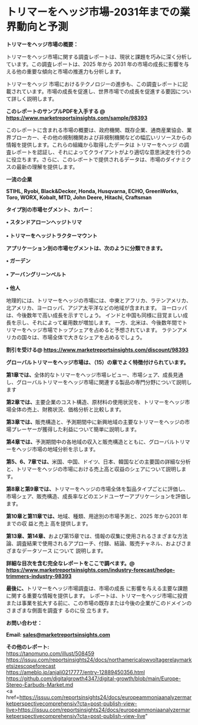 # トリマーをヘッジ市場-2031年までの業界動向と予測

<strong><b>トリマーをヘッジ市場の概要：</b></strong>

トリマーをヘッジ市場に関する調査レポートは、現状と課題を巧みに深く分析しています。この調査レポートは、2025 年から 2031 年の市場の成長に影響を与える他の重要な傾向と市場の推進力も分析します。

トリマーをヘッジ 市場におけるテクノロジーの進歩も、この調査レポートに記載されています。市場の成長を促進し、世界市場での成長を促進する要因について詳しく説明します。

<strong>このレポートのサンプルPDFを入手する @ <a href=https://www.marketreportsinsights.com/sample/98393>https://www.marketreportsinsights.com/sample/98393</a></strong>

このレポートに含まれる市場の概要は、政府機関、既存企業、通商産業協会、業界ブローカー、その他の規制機関および非規制機関などの幅広いリソースからの情報を提供します。これらの組織から取得したデータは トリマーをヘッジ の調査レポートを認証し、それによってクライアントがより適切な意思決定を行うのに役立ちます。さらに、このレポートで提供されるデータは、市場のダイナミクスの最新の理解を提供します。

<strong>一流の企業</strong>

<strong><b>STIHL, Ryobi, Black&Decker, Honda, Husqvarna, ECHO, GreenWorks, Toro, WORX, Kobalt, MTD, John Deere, Hitachi, Craftsman</b></strong>

<strong><b>タイプ別の市場セグメント、カバー：</b></strong>

<strong>• スタンドアローンヘッジトリマ<br><br>• トリマーをヘッジトラクターマウント</strong>

<strong><b>アプリケーション別の市場セグメントは、次のように分類できます。</b></strong>

<strong>• ガーデン<br><br>• アーバングリーンベルト<br><br>• 他人</strong>

 地理的には、トリマーをヘッジの市場には、中東とアフリカ、ラテンアメリカ、北アメリカ、ヨーロッパ、アジア太平洋などの地域が含まれます。 ヨーロッパは、今後数年で高い成長を示すでしょう。 インドと中国も同様に目覚ましい成長を示し、それによって雇用数が増加します。 一方、北米は、今後数年間でトリマーをヘッジ市場でトップシェアを占めると予想されています。 ラテンアメリカの国々は、市場全体で大きなシェアを占めるでしょう。

<strong>割引を受ける@ <a href=https://www.marketreportsinsights.com/discount/98393>https://www.marketreportsinsights.com/discount/98393</a></strong>

<strong><b>グローバルトリマーをヘッジ市場は、（15）の章でよく特徴付けられています。</b></strong>

<strong><b>第</b></strong><strong><b>1章では、</b></strong>全体的なトリマーをヘッジ市場レビュー、市場シェア、成長見通し、グローバルトリマーをヘッジ市場に関連する製品の専門分野について説明します

<strong><b>第2章では、</b></strong>主要企業のコスト構造、原材料の使用状況を、トリマーをヘッジ市場全体の売上、財務状況、価格分析と比較します。

<strong><b>第3章では、</b></strong>販売構造と、予測期間中に新興地域の主要なトリマーをヘッジの市場プレーヤーが獲得した利益について簡単に説明します。

<strong><b>第4章では、</b></strong>予測期間中の各地域の収入と販売構造とともに、グローバルトリマーをヘッジ市場の地域分析を示します。

<strong><b>第5、6、7章では、</b></strong>米国、中国、ドイツ、日本、韓国などの主要国の詳細な分析と、トリマーをヘッジの市場における売上高と収益のシェアについて説明します。

<strong><b>第8章と第9章では、</b></strong>トリマーをヘッジの市場全体を製品タイプごとに評価し、市場シェア、販売構造、成長率などのエンドユーザーアプリケーションを評価します。

<strong><b>第10章と第11章では、</b></strong>地域、種類、用途別の市場予測と、2025 年から2031 年までの収 益と売上 高を提供します。

<strong><b>第13章、第14章、</b></strong>および第15章では、情報の収集に使用されるさまざまな方法論、調査結果で使用されるアプローチ、付録、結論、販売チャネル、およびさまざまなデータソース について 説明します。

<strong>詳細な目次を含む完全なレポートをここで調べます。@ <a href=https://www.marketreportsinsights.com/industry-forecast/hedge-trimmers-industry-98393>https://www.marketreportsinsights.com/industry-forecast/hedge-trimmers-industry-98393</a></strong>

<strong><b>最後に、</b></strong>トリマーをヘッジ市場調査は、市場の成長 に影響を</a>与える主要な課題に関する重要な情報を提供します。 レポートは、トリマーをヘッジ市場に投資または事業を拡大する前に、この市場の既存または今後の企業がこのドメインのさまざまな側面を調査す るのに役 立ちます。

<strong><b>お問い合わせ：</b></strong>

<strong>Email: </strong><a href=mailto:sales@marketreportsinsights.com><strong>sales@marketreportsinsights.com</strong></a>

<strong>その他のレポート:</strong>
<br>
<a href=https://tanomuno.com/illust/508459>https://tanomuno.com/illust/508459</a>
<br>
<a href=https://issuu.com/reportsinsights24/docs/northamericalowvoltagerelaymarketsizescopeforecast>https://issuu.com/reportsinsights24/docs/northamericalowvoltagerelaymarketsizescopeforecast</a>
<br>
<a href=https://ameblo.jp/anjali0217777/entry-12889450356.html>https://ameblo.jp/anjali0217777/entry-12889450356.html</a>
<br>
<a href=https://github.com/digitalgrowth4347/digital-growth/blob/main/Europe-Stereo-Earbuds-Market.md>https://github.com/digitalgrowth4347/digital-growth/blob/main/Europe-Stereo-Earbuds-Market.md</a>
<br>
<a href=https://issuu.com/reportsinsights24/docs/europeammoniaanalyzermarketperspectivecomprehensiv?cta=post-publish-view-live>https://issuu.com/reportsinsights24/docs/europeammoniaanalyzermarketperspectivecomprehensiv?cta=post-publish-view-live</a>"
